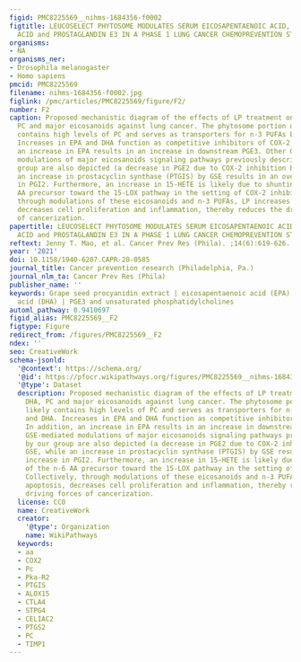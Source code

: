 ```yaml
---
figid: PMC8225569__nihms-1684356-f0002
figtitle: LEUCOSELECT PHYTOSOME MODULATES SERUM EICOSAPENTAENOIC ACID, DOCOSAHEXAENOIC
  ACID and PROSTAGLANDIN E3 IN A PHASE 1 LUNG CANCER CHEMOPREVENTION STUDY
organisms:
- NA
organisms_ner:
- Drosophila melanogaster
- Homo sapiens
pmcid: PMC8225569
filename: nihms-1684356-f0002.jpg
figlink: /pmc/articles/PMC8225569/figure/F2/
number: F2
caption: Proposed mechanistic diagram of the effects of LP treatment on EPA, DHA,
  PC and major eicosanoids against lung cancer. The phytosome portion of LP likely
  contains high levels of PC and serves as transporters for n-3 PUFAs EPA and DHA.
  Increases in EPA and DHA function as competitive inhibitors of COX-2. In addition,
  an increase in EPA results in an increase in downstream PGE3. Other GSE-mediated
  modulations of major eicosanoids signaling pathways previously described by our
  group are also depicted (a decrease in PGE2 due to COX-2 inhibition by GSE, while
  an increase in prostacyclin synthase (PTGIS) by GSE results in an overall increase
  in PGI2. Furthermore, an increase in 15-HETE is likely due to shunting of the n-6
  AA precursor toward the 15-LOX pathway in the setting of COX-2 inhibition. Collectively,
  through modulations of these eicosanoids and n-3 PUFAs, LP increases apoptosis,
  decreases cell proliferation and inflammation, thereby reduces the driving forces
  of cancerization.
papertitle: LEUCOSELECT PHYTOSOME MODULATES SERUM EICOSAPENTAENOIC ACID, DOCOSAHEXAENOIC
  ACID and PROSTAGLANDIN E3 IN A PHASE 1 LUNG CANCER CHEMOPREVENTION STUDY.
reftext: Jenny T. Mao, et al. Cancer Prev Res (Phila). ;14(6):619-626.
year: '2021'
doi: 10.1158/1940-6207.CAPR-20-0585
journal_title: Cancer prevention research (Philadelphia, Pa.)
journal_nlm_ta: Cancer Prev Res (Phila)
publisher_name: ''
keywords: Grape seed procyanidin extract | eicosapentaenoic acid (EPA) | docosahexaenoic
  acid (DHA) | PGE3 and unsaturated phosphatidylcholines
automl_pathway: 0.9410697
figid_alias: PMC8225569__F2
figtype: Figure
redirect_from: /figures/PMC8225569__F2
ndex: ''
seo: CreativeWork
schema-jsonld:
  '@context': https://schema.org/
  '@id': https://pfocr.wikipathways.org/figures/PMC8225569__nihms-1684356-f0002.html
  '@type': Dataset
  description: Proposed mechanistic diagram of the effects of LP treatment on EPA,
    DHA, PC and major eicosanoids against lung cancer. The phytosome portion of LP
    likely contains high levels of PC and serves as transporters for n-3 PUFAs EPA
    and DHA. Increases in EPA and DHA function as competitive inhibitors of COX-2.
    In addition, an increase in EPA results in an increase in downstream PGE3. Other
    GSE-mediated modulations of major eicosanoids signaling pathways previously described
    by our group are also depicted (a decrease in PGE2 due to COX-2 inhibition by
    GSE, while an increase in prostacyclin synthase (PTGIS) by GSE results in an overall
    increase in PGI2. Furthermore, an increase in 15-HETE is likely due to shunting
    of the n-6 AA precursor toward the 15-LOX pathway in the setting of COX-2 inhibition.
    Collectively, through modulations of these eicosanoids and n-3 PUFAs, LP increases
    apoptosis, decreases cell proliferation and inflammation, thereby reduces the
    driving forces of cancerization.
  license: CC0
  name: CreativeWork
  creator:
    '@type': Organization
    name: WikiPathways
  keywords:
  - aa
  - COX2
  - Pc
  - Pka-R2
  - PTGIS
  - ALOX15
  - CTLA4
  - STPG4
  - CELIAC2
  - PTGS2
  - PC
  - TIMP1
---
```

